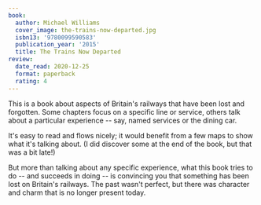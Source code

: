 ```yaml
---
book:
  author: Michael Williams
  cover_image: the-trains-now-departed.jpg
  isbn13: '9780099590583'
  publication_year: '2015'
  title: The Trains Now Departed
review:
  date_read: 2020-12-25
  format: paperback
  rating: 4
---
```


This is a book about aspects of Britain's railways that have been lost and forgotten.
Some chapters focus on a specific line or service, others talk about a particular experience -- say, named services or the dining car.

It's easy to read and flows nicely; it would benefit from a few maps to show what it's talking about.
(I did discover some at the end of the book, but that was a bit late!)

But more than talking about any specific experience, what this book tries to do -- and succeeds in doing -- is convincing you that something has been lost on Britain's railways.
The past wasn't perfect, but there was character and charm that is no longer present today.
